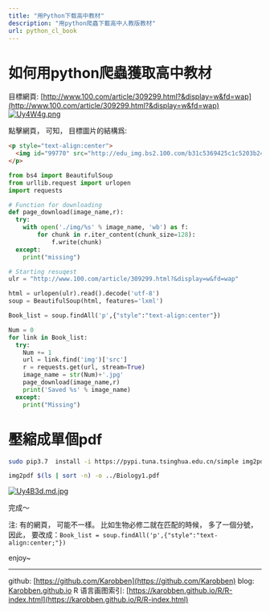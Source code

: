 ```yaml
---
title: "用Python下载高中教材"
description: "用python爬蟲下載高中人教版教材"
url: python_cl_book
---
```


# 如何用python爬蟲獲取高中教材

目標網頁: [http://www.100.com/article/309299.html?&display=w&fd=wap](http://www.100.com/article/309299.html?&display=w&fd=wap)
[![Uy4W4g.png](https://s1.ax1x.com/2020/07/17/Uy4W4g.png)](https://imgchr.com/i/Uy4W4g)

點擊網頁， 可知， 目標圖片的結構爲:
```html
<p style="text-align:center">
  <img id="99770" src="http://edu_img.bs2.100.com/b31c5369425c1c5203b2437.jpg" alt="bb09f673355c1c4ff92c54c.jpg" />
</p>
```
```python
from bs4 import BeautifulSoup
from urllib.request import urlopen
import requests

# Function for downloading
def page_download(image_name,r):
  try:
    with open('./img/%s' % image_name, 'wb') as f:
        for chunk in r.iter_content(chunk_size=128):
            f.write(chunk)  
  except:
    print("missing")

# Starting resuqest
ulr = "http://www.100.com/article/309299.html?&display=w&fd=wap"

html = urlopen(ulr).read().decode('utf-8')
soup = BeautifulSoup(html, features='lxml')

Book_list = soup.findAll('p',{"style":"text-align:center"})

Num = 0
for link in Book_list:
  try:
    Num += 1
    url = link.find('img')['src']
    r = requests.get(url, stream=True)
    image_name = str(Num)+'.jpg'
    page_download(image_name,r)
    print('Saved %s' % image_name)
  except:
    print("Missing")
```

# 壓縮成單個pdf

```bash
sudo pip3.7  install -i https://pypi.tuna.tsinghua.edu.cn/simple img2pdf

img2pdf $(ls | sort -n) -o ../Biology1.pdf
```

[![Uy4B3d.md.jpg](https://s1.ax1x.com/2020/07/17/Uy4B3d.md.jpg)](https://imgchr.com/i/Uy4B3d)

完成～

注: 有的網頁， 可能不一樣。 比如生物必修二就在匹配的時候， 多了一個分號， 因此， 要改成：`Book_list = soup.findAll('p',{"style":"text-align:center;"})`

enjoy~

---
github: [https://github.com/Karobben](https://github.com/Karobben)
blog: [Karobben.github.io](http://Karobben.github.io)
R 语言画图索引: [https://karobben.github.io/R/R-index.html](https://karobben.github.io/R/R-index.html)

